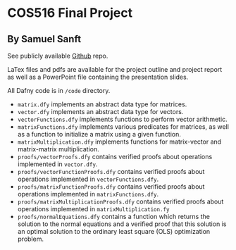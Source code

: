 # COS516 Final Project
## By Samuel Sanft

See publicly available [Github](https://github.com/ss7886/DafnyLinearAlgebra) repo.

LaTex files and pdfs are available for the project outline and project report as well as a PowerPoint file containing the presentation slides.

All Dafny code is in `/code` directory.
- `matrix.dfy` implements an abstract data type for matrices.
- `vector.dfy` implements an abstract data type for vectors.
- `vectorFunctions.dfy` implements functions to perform vector arithmetic.
- `matrixFunctions.dfy` implements various predicates for matrices, as well as a function to initialize a matrix using a given function.
- `matrixMultiplication.dfy` implements functions for matrix-vector and matrix-matrix multiplication.
- `proofs/vectorProofs.dfy` contains verified proofs about operations implemented in `vector.dfy`.
- `proofs/vectorFunctionProofs.dfy` contains verified proofs about operations implemented in `vectorFunctions.dfy`.
- `proofs/matrixFunctionProofs.dfy` contains verified proofs about operations implemented in `matrixFunctions.dfy`.
- `proofs/matrixMultiplicationProofs.dfy` contains verified proofs about operations implemented in `matrixMultiplication.fy`
- `proofs/normalEquations.dfy` contains a function which returns the solution to the normal equations and a verified proof that this solution is an optimal solution to the ordinary least square (OLS) optimization problem.